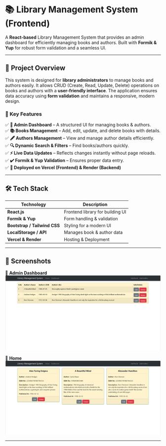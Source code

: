 # 📚 Library Management System (Frontend)

A **React-based** Library Management System that provides an admin dashboard for efficiently managing books and authors. Built with **Formik & Yup** for robust form validation and a seamless UI.  

---
## 📖 Project Overview  

This system is designed for **library administrators** to manage books and authors easily. It allows CRUD (Create, Read, Update, Delete) operations on books and authors with a **user-friendly interface**. The application ensures data accuracy using **form validation** and maintains a responsive, modern design.  

### 🔹 Key Features  

✅ **📌 Admin Dashboard** – A structured UI for managing books & authors.  
✅ **📚 Books Management** – Add, edit, update, and delete books with details.  
✅ **🖋️ Authors Management** – View and manage author details efficiently.  
✅ **🔍 Dynamic Search & Filters** – Find books/authors quickly.  
✅ **⚡ Live Data Updates** – Reflects changes instantly without page reloads.  
✅ **✔️ Formik & Yup Validation** – Ensures proper data entry.  
✅ **🚀 Deployed on Vercel (Frontend) & Render (Backend)**  

---

## 🛠️ Tech Stack  

| **Technology** | **Description** |
|--------------|-------------|
| **React.js** | Frontend library for building UI |
| **Formik & Yup** | Form handling & validation |
| **Bootstrap / Tailwind CSS** | Styling for a modern UI |
| **LocalStorage / API** | Manages book & author data |
| **Vercel & Render** | Hosting & Deployment |

---

## 📸 Screenshots  

📌 **Admin Dashboard**  
![Dashboard](src/assets/Dashboard.png) 

📌 **Home**  
![Home](src/assets/Home.png)  

---




